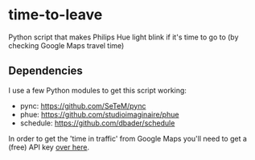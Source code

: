 # time-to-leave
Python script that makes Philips Hue light blink if it's time to go to (by checking Google Maps travel time)

## Dependencies
I use a few Python modules to get this script working:
* pync: https://github.com/SeTeM/pync
* phue: https://github.com/studioimaginaire/phue
* schedule: https://github.com/dbader/schedule

In order to get the 'time in traffic' from Google Maps you'll need to get a (free) API key [over here](https://console.developers.google.com/projectselector/apis/credentials).
